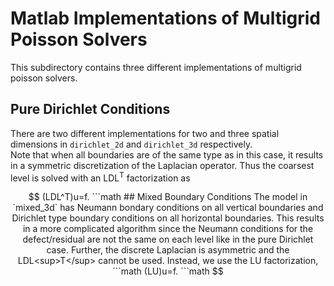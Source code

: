# Matlab Implementations of Multigrid Poisson Solvers
This subdirectory contains three different implementations of multigrid poisson solvers.

## Pure Dirichlet Conditions
There are two different implementations for two and three spatial dimensions in `dirichlet_2d` and `dirichlet_3d` respectively. <br>
Note that when all boundaries are of the same type as in this case, it results in a symmetric discretization of the Laplacian operator. Thus the coarsest level is solved with an LDL<sup>T</sup> factorization as
```math
    (LDL^T)u=f.
```math

## Mixed Boundary Conditions
The model in `mixed_3d` has Neumann bondary conditions on all vertical boundaries and Dirichlet type boundary conditions on all horizontal boundaries. This results in a more complicated algorithm since the Neumann conditions for the defect/residual are not the same on each level like in the pure Dirichlet case.
Further, the discrete Laplacian is asymmetric and the LDL<sup>T</sup> cannot be used. Instead, we use the LU factorization,
```math
    (LU)u=f.
```math